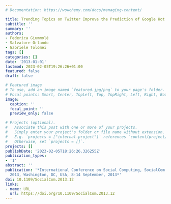 ```yaml
---
# Documentation: https://wowchemy.com/docs/managing-content/

title: Trending Topics on Twitter Improve the Prediction of Google Hot Queries
subtitle: ''
summary: ''
authors:
- Federica Giummolè
- Salvatore Orlando
- Gabriele Tolomei
tags: []
categories: []
date: '2013-01-01'
lastmod: 2023-02-05T19:26:26+01:00
featured: false
draft: false

# Featured image
# To use, add an image named `featured.jpg/png` to your page's folder.
# Focal points: Smart, Center, TopLeft, Top, TopRight, Left, Right, BottomLeft, Bottom, BottomRight.
image:
  caption: ''
  focal_point: ''
  preview_only: false

# Projects (optional).
#   Associate this post with one or more of your projects.
#   Simply enter your project's folder or file name without extension.
#   E.g. `projects = ["internal-project"]` references `content/project/deep-learning/index.md`.
#   Otherwise, set `projects = []`.
projects: []
publishDate: '2023-02-05T18:26:26.326255Z'
publication_types:
- '1'
abstract: ''
publication: '*International Conference on Social Computing, SocialCom 2013, SocialCom/PASSAT/BigData/EconCom/BioMedCom
  2013, Washington, DC, USA, 8-14 September, 2013*'
doi: 10.1109/SocialCom.2013.12
links:
- name: URL
  url: https://doi.org/10.1109/SocialCom.2013.12
---
```

